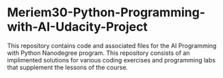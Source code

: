 # Meriem30-Python-Programming-with-AI-Udacity-Project
This repository contains code and associated files for the AI Programming with Python Nanodegree program. This repository consists of an implimented solutions for various coding exercises and programming labs that supplement the lessons of the course.
